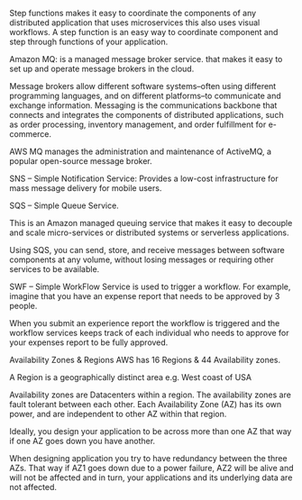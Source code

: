 Step functions makes it easy to coordinate the components of any distributed application that uses microservices this also uses visual workflows. A step function is an easy way to coordinate component and step through functions of your application.

Amazon MQ: is a managed message broker service. that makes it easy to set up and operate message brokers in the cloud.

Message brokers allow different software systems–often using different programming languages, and on different platforms–to communicate and exchange information. Messaging is the communications backbone that connects and integrates the components of distributed applications, such as order processing, inventory management, and order fulfillment for e-commerce.

AWS MQ manages the administration and maintenance of ActiveMQ, a popular open-source message broker.



SNS – Simple Notification Service: Provides a low-cost infrastructure for mass message delivery for mobile users.



SQS – Simple Queue Service.

This is an Amazon managed queuing service that makes it easy to decouple and scale micro-services or distributed systems or serverless applications.

Using SQS, you can send, store, and receive messages between software components at any volume, without losing messages or requiring other services to be available.


SWF – Simple WorkFlow Service is used to trigger a workflow. For example, imagine that you have an expense report that needs to be approved by 3 people.

When you submit an experience report the workflow is triggered and the workflow services keeps track of each individual who needs to approve for your expenses report to be fully approved.


Availability Zones & Regions
AWS has 16 Regions & 44 Availability zones.

A Region is a geographically distinct area e.g. West coast of USA

Availability zones are Datacenters within a region. The availability zones are fault tolerant between each other. Each Availability Zone (AZ) has its own power, and are independent to other AZ within that region.

Ideally, you design your application to be across more than one AZ that way if one AZ goes down you have another.

When designing application you try to have redundancy between the three AZs. That way if AZ1 goes down due to a power failure, AZ2 will be alive and will not be affected and in turn, your applications and its underlying data are not affected.

